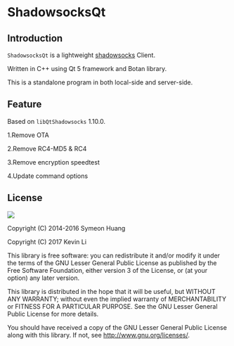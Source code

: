 ShadowsocksQt
=============

Introduction
------------

`ShadowsocksQt` is a lightweight [shadowsocks][ss] Client.

Written in C++ using Qt 5 framework and Botan library.

This is a standalone program in both local-side and server-side.

[ss]: http://shadowsocks.org


Feature
-------

Based on `libQtShadowsocks` 1.10.0.

1.Remove OTA

2.Remove RC4-MD5 & RC4

3.Remove encryption speedtest

4.Update command options


License
-------

![](http://www.gnu.org/graphics/lgplv3-147x51.png)

Copyright (C) 2014-2016 Symeon Huang

Copyright (C) 2017 Kevin Li

This library is free software: you can redistribute it and/or modify
it under the terms of the GNU Lesser General Public License as
published by the Free Software Foundation, either version 3 of the
License, or (at your option) any later version.

This library is distributed in the hope that it will be useful,
but WITHOUT ANY WARRANTY; without even the implied warranty of
MERCHANTABILITY or FITNESS FOR A PARTICULAR PURPOSE.  See the
GNU Lesser General Public License for more details.

You should have received a copy of the GNU Lesser General Public License
along with this library. If not, see <http://www.gnu.org/licenses/>.
